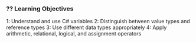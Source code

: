 ### ?? Learning Objectives
1: Understand and use C# variables
2: Distinguish between value types and reference types
3: Use different data types appropriately
4: Apply arithmetic, relational, logical, and assignment operators

